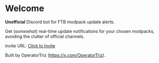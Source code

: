 # Welcome

**Unofficial** Discord bot for FTB modpack update alerts.

Get (_somewhat_) real-time update notifications for your chosen modpacks, avoiding the clutter of official channels.

Invite URL: [Click to Invite](https://discord.com/oauth2/authorize?client_id=1390677226411790367&permissions=67488768&integration_type=0&scope=applications.commands+bot)

Built by OperatorTriz (https://x.com/OperatorTriz).
